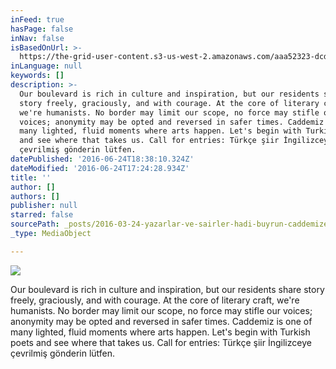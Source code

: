 ```yaml
---
inFeed: true
hasPage: false
inNav: false
isBasedOnUrl: >-
  https://the-grid-user-content.s3-us-west-2.amazonaws.com/aaa52323-dcde-47ba-a38c-8be2626d5442.gif
inLanguage: null
keywords: []
description: >-
  Our boulevard is rich in culture and inspiration, but our residents share
  story freely, graciously, and with courage. At the core of literary craft,
  we're humanists. No border may limit our scope, no force may stifle our
  voices; anonymity may be opted and reversed in safer times. Caddemiz is one of
  many lighted, fluid moments where arts happen. Let's begin with Turkish poets
  and see where that takes us. Call for entries: Türkçe şiir İngilizceye
  çevrilmiş gönderin lütfen.
datePublished: '2016-06-24T18:38:10.324Z'
dateModified: '2016-06-24T17:24:28.934Z'
title: ''
author: []
authors: []
publisher: null
starred: false
sourcePath: _posts/2016-03-24-yazarlar-ve-sairler-hadi-buyrun-caddemize.md
_type: MediaObject

---
```

![](https://the-grid-user-content.s3-us-west-2.amazonaws.com/3103010e-e455-43fc-9f6f-d1d7c29a875a.jpg)

Our boulevard is rich in culture and inspiration, but our residents share story freely, graciously, and with courage. At the core of literary craft, we're humanists. No border may limit our scope, no force may stifle our voices; anonymity may be opted and reversed in safer times. Caddemiz is one of many lighted, fluid moments where arts happen. Let's begin with Turkish poets and see where that takes us. Call for entries: Türkçe şiir İngilizceye çevrilmiş gönderin lütfen.
